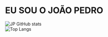<h1>EU SOU O JOÃO PEDRO</h1>

![JP GitHub stats](https://github-readme-stats.vercel.app/api?username=JoaoPedroCarvalho1&show_icons=true&theme=onedark)
<br>
![Top Langs](https://github-readme-stats.vercel.app/api/top-langs/?username=JoaoPedroCarvalho1&layout=compact)



